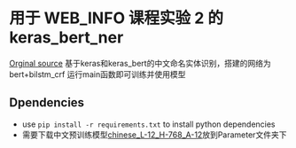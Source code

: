 # 用于 WEB_INFO 课程实验 2 的 keras_bert_ner
[Orginal source](https://github.com/UmasouTTT/keras_bert_ner)
基于keras和keras_bert的中文命名实体识别，搭建的网络为bert+bilstm_crf
运行main函数即可训练并使用模型
## Dpendencies
+ use `pip install -r requirements.txt` to install python dependencies
+ 需要下载中文预训练模型[chinese_L-12_H-768_A-12](https://storage.googleapis.com/bert_models/2018_11_03/chinese_L-12_H-768_A-12.zip)放到Parameter文件夹下
